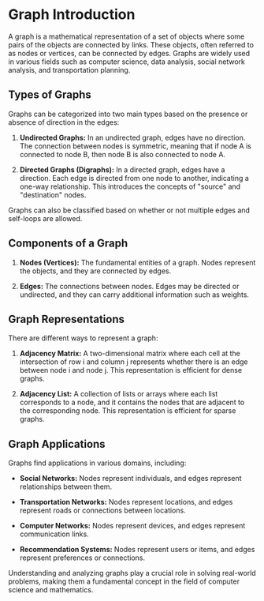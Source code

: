 # Graph Introduction

A graph is a mathematical representation of a set of objects where some pairs of the objects are connected by links. These objects, often referred to as nodes or vertices, can be connected by edges. Graphs are widely used in various fields such as computer science, data analysis, social network analysis, and transportation planning.

## Types of Graphs

Graphs can be categorized into two main types based on the presence or absence of direction in the edges:

1. **Undirected Graphs:** In an undirected graph, edges have no direction. The connection between nodes is symmetric, meaning that if node A is connected to node B, then node B is also connected to node A.

2. **Directed Graphs (Digraphs):** In a directed graph, edges have a direction. Each edge is directed from one node to another, indicating a one-way relationship. This introduces the concepts of "source" and "destination" nodes.

Graphs can also be classified based on whether or not multiple edges and self-loops are allowed.

## Components of a Graph

1. **Nodes (Vertices):** The fundamental entities of a graph. Nodes represent the objects, and they are connected by edges.

2. **Edges:** The connections between nodes. Edges may be directed or undirected, and they can carry additional information such as weights.

## Graph Representations

There are different ways to represent a graph:

1. **Adjacency Matrix:** A two-dimensional matrix where each cell at the intersection of row i and column j represents whether there is an edge between node i and node j. This representation is efficient for dense graphs.

2. **Adjacency List:** A collection of lists or arrays where each list corresponds to a node, and it contains the nodes that are adjacent to the corresponding node. This representation is efficient for sparse graphs.

## Graph Applications

Graphs find applications in various domains, including:

- **Social Networks:** Nodes represent individuals, and edges represent relationships between them.
  
- **Transportation Networks:** Nodes represent locations, and edges represent roads or connections between locations.

- **Computer Networks:** Nodes represent devices, and edges represent communication links.

- **Recommendation Systems:** Nodes represent users or items, and edges represent preferences or connections.

Understanding and analyzing graphs play a crucial role in solving real-world problems, making them a fundamental concept in the field of computer science and mathematics.